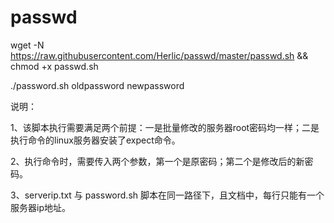# passwd

wget -N https://raw.githubusercontent.com/Herlic/passwd/master/passwd.sh && chmod +x passwd.sh

./password.sh oldpassword newpassword

说明：

1、该脚本执行需要满足两个前提：一是批量修改的服务器root密码均一样；二是执行命令的linux服务器安装了expect命令。

2、执行命令时，需要传入两个参数，第一个是原密码；第二个是修改后的新密码。

3、serverip.txt 与 password.sh 脚本在同一路径下，且文档中，每行只能有一个服务器ip地址。
